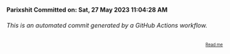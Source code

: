 **Parixshit Committed on: Sat, 27 May 2023 11:04:28 AM** <!-- 580813c2-2f38-4dda-8a6f-0355c2684a9f -->

###### This is an automated commit generated by a GitHub Actions workflow.

<div align="right"><sub><sup><a href="https://github.com/Parixshit/AutoCommit.git">Read me</a></sup></sub></div>
